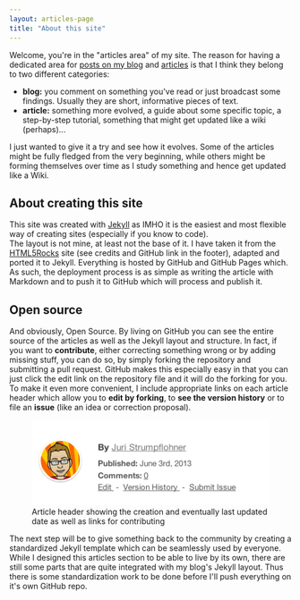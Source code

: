 ```yaml
---
layout: articles-page
title: "About this site"
---
```


Welcome, you're in the "articles area" of my site. The reason for having a dedicated area for [posts on my blog](/blog) and [articles](/articles) is that I think they belong to two different categories:

- **blog:** you comment on something you've read or just broadcast some findings. Usually they are short, informative pieces of text.
- **article:** something more evolved, a guide about some specific topic, a step-by-step tutorial, something that might get updated like a wiki (perhaps)...

I just wanted to give it a try and see how it evolves. Some of the articles might be fully fledged from the very beginning, while others might be forming themselves over time as I study something and hence get updated like a Wiki.

## About creating this site

This site was created with [Jekyll](http://jekyllrb.com) as IMHO it is the easiest and most flexible way of creating sites (especially if you know to code).  
The layout is not mine, at least not the base of it. I have taken it from the [HTML5Rocks](http://www.html5rocks.com) site (see credits and GitHub link in the footer), adapted and ported it to Jekyll. Everything is hosted by GitHub and GitHub Pages which. As such, the deployment process is as simple as writing the article with Markdown and to push it to GitHub which will process and publish it.

## Open source

And obviously, Open Source. By living on GitHub you can see the entire source of the articles as well as the Jekyll layout and structure. In fact, if you want to **contribute**, either correcting something wrong or by adding missing stuff, you can do so, by simply forking the repository and submitting a pull request. GitHub makes this especially easy in that you can just click the edit link on the repository file and it will do the forking for you. To make it even more convenient, I include appropriate links on each article header which allow you to **edit by forking**, to **see the version history** or to file an **issue** (like an idea or correction proposal).

<figure>
    <img src="/blog/assets/imgs/article-header.png" />
    <figcaption>Article header showing the creation and eventually last updated date as well as links for contributing</figcaption>
</figure>

The next step will be to give something back to the community by creating a standardized Jekyll template which can be seamlessly used by everyone. While I designed this articles section to be able to live by its own, there are still some parts that are quite integrated with my blog's Jekyll layout. Thus there is some standardization work to be done before I'll push everything on it's own GitHub repo.